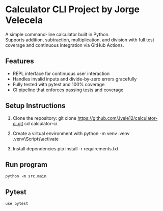 # Calculator CLI Project by Jorge Velecela

A simple command-line calculator built in Python.  
Supports addition, subtraction, multiplication, and division with full test coverage and continuous integration via GitHub Actions.

## Features
- REPL interface for continuous user interaction
- Handles invalid inputs and divide-by-zero errors gracefully
- Fully tested with pytest and 100% coverage
- CI pipeline that enforces passing tests and coverage

## Setup Instructions

1. Clone the repository:
   git clone https://github.com/Jvele12/calculator-ci.git
   cd calculator-ci

2. Create a virtual environment with
    python -m venv .venv
    .venv\Scripts\activate  

3. Install dependencies 
    pip install -r requirements.txt

## Run program 
    python -m src.main

## Pytest
    use pytest